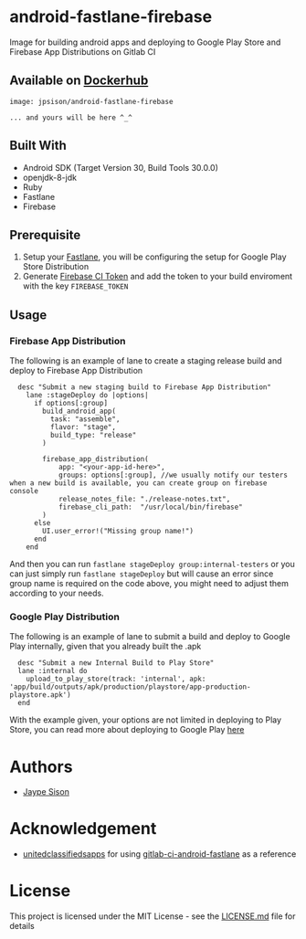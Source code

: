 # android-fastlane-firebase
Image for building android apps  and deploying to Google Play Store and Firebase App Distributions on Gitlab CI 

## Available on [Dockerhub](https://hub.docker.com/r/jpsison/android-fastlane-firebase)
```
image: jpsison/android-fastlane-firebase

... and yours will be here ^_^
```

## Built With
- Android SDK (Target Version 30, Build Tools 30.0.0)
- openjdk-8-jdk
- Ruby
- Fastlane
- Firebase

## Prerequisite
1. Setup your [Fastlane](https://docs.fastlane.tools/getting-started/android/setup/), you will be configuring the setup for Google Play Store Distribution
2. Generate [Firebase CI Token](https://firebase.google.com/docs/cli#cli-ci-systems) and add the token to your build enviroment with the key `FIREBASE_TOKEN`



## Usage
### Firebase App Distribution
The following is an example of lane to create a staging release build and deploy to Firebase App Distribution
```
  desc "Submit a new staging build to Firebase App Distribution"
    lane :stageDeploy do |options|
      if options[:group]
        build_android_app(
          task: "assemble",
          flavor: "stage",
          build_type: "release"
        )

        firebase_app_distribution(
            app: "<your-app-id-here>",
            groups: options[:group], //we usually notify our testers when a new build is available, you can create group on firebase console
            release_notes_file: "./release-notes.txt",
            firebase_cli_path:  "/usr/local/bin/firebase"
        )
      else
        UI.user_error!("Missing group name!")
      end
    end
```
And then you can run `fastlane stageDeploy group:internal-testers` or you can just simply run `fastlane stageDeploy` but will cause an error since group name is required on the code above, you might need to adjust them according to your needs.


### Google Play Distribution
The following is an example of lane to submit a build and deploy to Google Play internally, given that you already built the .apk 
```
  desc "Submit a new Internal Build to Play Store"
  lane :internal do
    upload_to_play_store(track: 'internal', apk: 'app/build/outputs/apk/production/playstore/app-production-playstore.apk')
  end
```
With the example given, your options are not limited in deploying to Play Store, you can read more about deploying to Google Play [here](https://docs.fastlane.tools/getting-started/android/setup/)

# Authors

* [Jaype Sison](https://github.com/jpsison-io)

# Acknowledgement

* [unitedclassifiedsapps](https://github.com/unitedclassifiedsapps) for using [gitlab-ci-android-fastlane](https://github.com/unitedclassifiedsapps/gitlab-ci-android-fastlane) as a reference

# License

This project is licensed under the MIT License - see the [LICENSE.md](LICENSE.md) file for details
